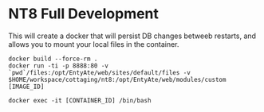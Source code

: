 # NT8 Full Development

This will create a docker that will persist DB changes betweeb restarts, and allows you to mount your local files in the container.

    docker build --force-rm .
    docker run -ti -p 8888:80 -v `pwd`/files:/opt/EntyAte/web/sites/default/files -v $HOME/workspace/cottaging/nt8:/opt/EntyAte/web/modules/custom [IMAGE_ID]

    docker exec -it [CONTAINER_ID] /bin/bash
